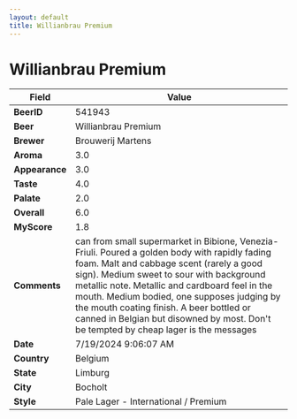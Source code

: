 ```yaml
---
layout: default
title: Willianbrau Premium
---
```


# Willianbrau Premium

| Field         | Value     |
|---------------|-----------|
| **BeerID** | 541943 |
| **Beer** | Willianbrau Premium |
| **Brewer** | Brouwerij Martens |
| **Aroma** | 3.0 |
| **Appearance** | 3.0 |
| **Taste** | 4.0 |
| **Palate** | 2.0 |
| **Overall** | 6.0 |
| **MyScore** | 1.8 |
| **Comments** | can from small supermarket in Bibione, Venezia-Friuli. Poured a golden body with rapidly fading foam. Malt and cabbage scent (rarely a good sign). Medium sweet to sour with background metallic note. Metallic and cardboard feel in the mouth. Medium bodied, one supposes judging by the mouth coating finish. A beer bottled or canned in Belgian but disowned by most. Don't be tempted by cheap lager is the messages |
| **Date** | 7/19/2024 9:06:07 AM |
| **Country** | Belgium |
| **State** | Limburg |
| **City** | Bocholt |
| **Style** | Pale Lager - International / Premium |

